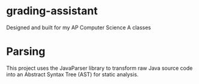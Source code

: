 # grading-assistant
Designed and built for my AP Computer Science A classes

# Parsing
This project uses the JavaParser library to transform raw Java source code into an Abstract Syntax Tree (AST) for static analysis.
